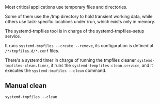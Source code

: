 Most critical applications use temporary files and directories.

Some of them use the /tmp directory to hold transient working data, while others use task-specific locations under /run, which exists only in memory.

The systemd-tmpfiles tool is in charge of the systemd-tmpfiles-setup service.

It runs `systemd-tmpfiles --create --remove`, its configuration is defined at `/*/tmpfiles.d/*.conf` files.

There's a systemd timer in charge of running the tmpfiles cleaner `systemd-tmpfiles-clean.timer`, it runs the `systemd-tempfiles-clean.service`, and it executes the `systemd-tmpfiles --clean` command.

## Manual clean

`systemd-tmpfiles --clean`